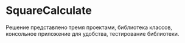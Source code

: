 # SquareCalculate

Решение представлено тремя проектами, библиотека классов, консольное приложение для удобства, тестирование библиотеки.
